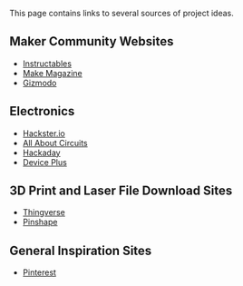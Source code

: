 This page contains links to several sources of project ideas.

Maker Community Websites
------------------------

-   [Instructables](http://www.instructables.com/)
-   [Make Magazine](http://makezine.com/)
-   [Gizmodo](http://gizmodo.com/tag/diy)

Electronics
-----------

-   [Hackster.io](http://www.hackster.io/)
-   [All About Circuits](http://www.allaboutcircuits.com/)
-   [Hackaday](http://hackaday.com/)
-   [Device Plus](http://www.deviceplus.com/)

3D Print and Laser File Download Sites
--------------------------------------

-   [Thingverse](http://www.thingiverse.com/)
-   [Pinshape](http://pinshape.com/)

General Inspiration Sites
-------------------------

-   [Pinterest](http://www.pinterest.com)
